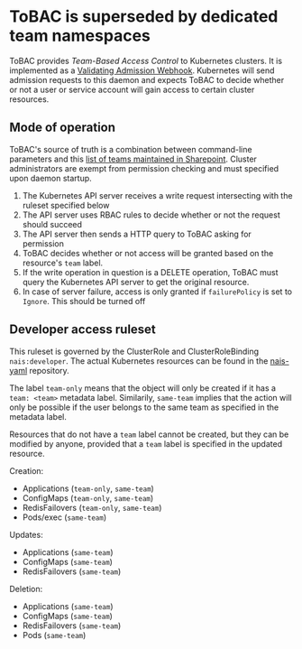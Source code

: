 # ToBAC is superseded by dedicated team namespaces

ToBAC provides _Team-Based Access Control_ to Kubernetes clusters. It is implemented as a
[Validating Admission Webhook](https://kubernetes.io/docs/reference/access-authn-authz/extensible-admission-controllers/).
Kubernetes will send admission requests to this daemon and expects ToBAC to decide whether or not
a user or service account will gain access to certain cluster resources.

## Mode of operation

ToBAC's source of truth is a combination between command-line parameters and this
[list of teams maintained in Sharepoint](https://navno.sharepoint.com/sites/Bestillinger/Lists/Nytt%20Team/AllItems.aspx).
Cluster administrators are exempt from permission checking and must specified upon daemon startup.

1. The Kubernetes API server receives a write request intersecting with the ruleset specified below
2. The API server uses RBAC rules to decide whether or not the request should succeed
3. The API server then sends a HTTP query to ToBAC asking for permission
4. ToBAC decides whether or not access will be granted based on the resource's `team` label.
5. If the write operation in question is a DELETE operation, ToBAC must query the Kubernetes API server to get the original resource.
6. In case of server failure, access is only granted if `failurePolicy` is set to `Ignore`. This should be turned off

## Developer access ruleset

This ruleset is governed by the ClusterRole and ClusterRoleBinding `nais:developer`.
The actual Kubernetes resources can be found in the [nais-yaml](https://github.com/navikt/nais-yaml) repository.

The label `team-only` means that the object will only be created if it has a `team: <team>` metadata label.
Similarily, `same-team` implies that the action will only be possible if the user belongs to the same team as specified in the metadata label.

Resources that do not have a `team` label cannot be created, but they can be modified by anyone,
provided that a `team` label is specified in the updated resource.

Creation:

- Applications (`team-only`, `same-team`)
- ConfigMaps (`team-only`, `same-team`)
- RedisFailovers (`team-only`, `same-team`)
- Pods/exec (`same-team`)

Updates:

- Applications (`same-team`)
- ConfigMaps (`same-team`)
- RedisFailovers (`same-team`)

Deletion:

- Applications (`same-team`)
- ConfigMaps (`same-team`)
- RedisFailovers (`same-team`)
- Pods (`same-team`)
